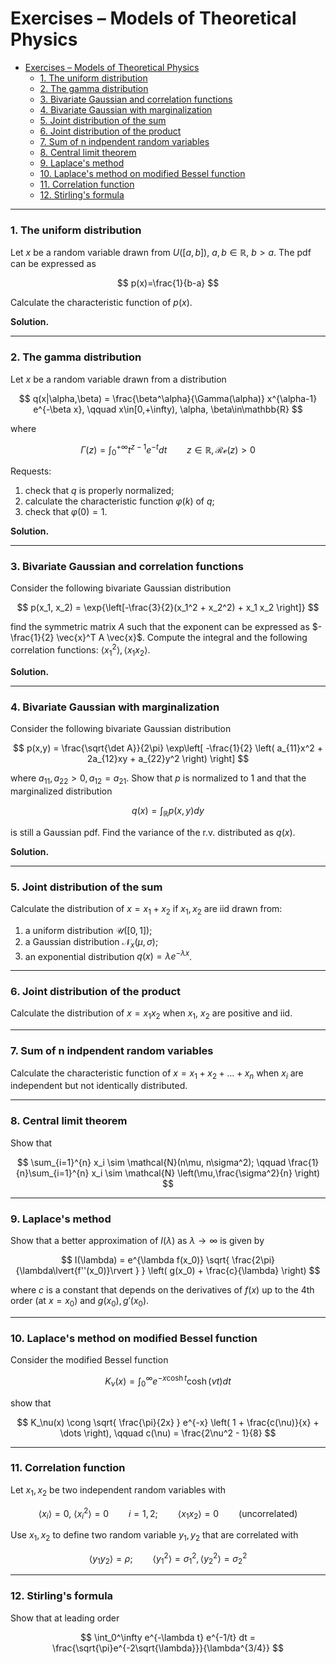 <script type="text/x-mathjax-config">
    MathJax.Hub.Config({
    tex2jax: {
        skipTags: ['script', 'noscript', 'style', 'textarea', 'pre'],
        inlineMath: [['$','$']]
    }
    });
</script>
<script src="https://cdn.mathjax.org/mathjax/latest/MathJax.js?config=TeX-AMS-MML_HTMLorMML" type="text/javascript"></script>


# Exercises – Models of Theoretical Physics

- [Exercises – Models of Theoretical Physics](#exercises--models-of-theoretical-physics)
    - [1. The uniform distribution](#1-the-uniform-distribution)
    - [2. The gamma distribution](#2-the-gamma-distribution)
    - [3. Bivariate Gaussian and correlation functions](#3-bivariate-gaussian-and-correlation-functions)
    - [4. Bivariate Gaussian with marginalization](#4-bivariate-gaussian-with-marginalization)
    - [5. Joint distribution of the sum](#5-joint-distribution-of-the-sum)
    - [6. Joint distribution of the product](#6-joint-distribution-of-the-product)
    - [7. Sum of n indpendent random variables](#7-sum-of-n-indpendent-random-variables)
    - [8. Central limit theorem](#8-central-limit-theorem)
    - [9. Laplace's method](#9-laplaces-method)
    - [10. Laplace's method on modified Bessel function](#10-laplaces-method-on-modified-bessel-function)
    - [11. Correlation function](#11-correlation-function)
    - [12. Stirling's formula](#12-stirlings-formula)

---

### 1. The uniform distribution

Let $x$ be a random variable drawn from $U([a,b])$, $a,b\in\mathbb{R}$, $b>a$. The pdf can be expressed as

$$ p(x)=\frac{1}{b-a} $$ 

Calculate the characteristic function of $p(x)$.
 
**Solution.**

---
### 2. The gamma distribution

Let $x$ be a random variable drawn from a distribution

$$ q(x|\alpha,\beta) = \frac{\beta^\alpha}{\Gamma(\alpha)} x^{\alpha-1} e^{-\beta x}, \qquad x\in[0,+\infty), \alpha, \beta\in\mathbb{R} $$

where

$$ \Gamma(z) = \int_0^{+\infty} t^{z-1} e^{-t} dt \qquad z\in\mathbb{R}, \mathcal{Re}(z)>0 $$

Requests:
1. check that $q$ is properly normalized;
2. calculate the characteristic function $\varphi(k)$ of $q$;
3. check that $\varphi(0)=1$.

**Solution.**

---

### 3. Bivariate Gaussian and correlation functions

Consider the following bivariate Gaussian distribution

$$ p(x_1, x_2) = \exp{\left[-\frac{3}{2}(x_1^2 + x_2^2) + x_1 x_2 \right]} $$

find the symmetric matrix $A$ such that the exponent can be expressed as $-\frac{1}{2} \vec{x}^T A \vec{x}$. Compute the integral and the following correlation functions: $\langle x_1^2 \rangle, \langle x_1 x_2 \rangle$.

**Solution.**

---
### 4. Bivariate Gaussian with marginalization

Consider the following bivariate Gaussian distribution

$$ p(x,y) = \frac{\sqrt{\det A}}{2\pi} \exp\left[ -\frac{1}{2} \left( a_{11}x^2 + 2a_{12}xy + a_{22}y^2 \right) \right] $$

where $a_{11},a_{22}>0, a_{12}=a_{21}$. Show that $p$ is normalized to 1 and that the marginalized distribution

$$ q(x) = \int_{\mathbb{R}} p(x,y)dy $$

is still a Gaussian pdf. Find the variance of the r.v. distributed as $q(x)$.

**Solution.**

---

### 5. Joint distribution of the sum

Calculate the distribution of $x=x_1 + x_2$ if $x_1, x_2$ are iid drawn from:
1. a uniform distribution $\mathcal{U}([0,1])$;
2. a Gaussian distribution $\mathcal{N}_x(\mu,\sigma)$;
3. an exponential distribution $q(x) = \lambda e^{-\lambda x}$.

---

### 6. Joint distribution of the product

Calculate the distribution of $x=x_1 x_2$ when $x_1$, $x_2$ are positive and iid.

---

### 7. Sum of n indpendent random variables

Calculate the characteristic function of $x=x_1+x_2+\dots+x_n$ when $x_i$ are independent but not identically distributed.

---

### 8. Central limit theorem

Show that

$$ \sum_{i=1}^{n} x_i \sim \mathcal{N}(n\mu, n\sigma^2); \qquad \frac{1}{n}\sum_{i=1}^{n} x_i \sim \mathcal{N} \left(\mu,\frac{\sigma^2}{n} \right) $$

---

### 9. Laplace's method

Show that a better approximation of $I(\lambda)$ as $\lambda\to\infty$ is given by

$$ I(\lambda) = e^{\lambda f(x_0)} \sqrt{ \frac{2\pi}{\lambda\lvert{f''(x_0)}\rvert } } \left( g(x_0) + \frac{c}{\lambda} \right) $$

where $c$ is a constant that depends on the derivatives of $f(x)$ up to the 4th order (at $x=x_0$) and $g(x_0), g'(x_0)$.

---

### 10. Laplace's method on modified Bessel function

Consider the modified Bessel function

$$ K_\nu(x) = \int_0^{\infty} e^{-x \cosh t} \cosh (\nu t) dt $$

show that

$$ K_\nu(x) \cong \sqrt{ \frac{\pi}{2x} } e^{-x} \left( 1 + \frac{c(\nu)}{x} + \dots \right), \qquad c(\nu) = \frac{2\nu^2 - 1}{8} $$

---

### 11. Correlation function

Let $x_1, x_2$ be two independent random variables with

$$ \langle x_i \rangle = 0,\ \langle x_i^2 \rangle = 0 \qquad i=1,2; \qquad \langle x_1 x_2 \rangle = 0 \qquad \text{(uncorrelated)} $$

Use $x_1, x_2$ to define two random variable $y_1, y_2$ that are correlated with

$$ \langle y_1 y_2 \rangle = \rho; \qquad \langle y_1^2 \rangle = \sigma_1^2, \langle y_2^2 \rangle = \sigma_2^2 $$

---

### 12. Stirling's formula

Show that at leading order 

$$ \int_0^\infty e^{-\lambda t} e^{-1/t} dt = \frac{\sqrt{\pi}e^{-2\sqrt{\lambda}}}{\lambda^{3/4}} $$